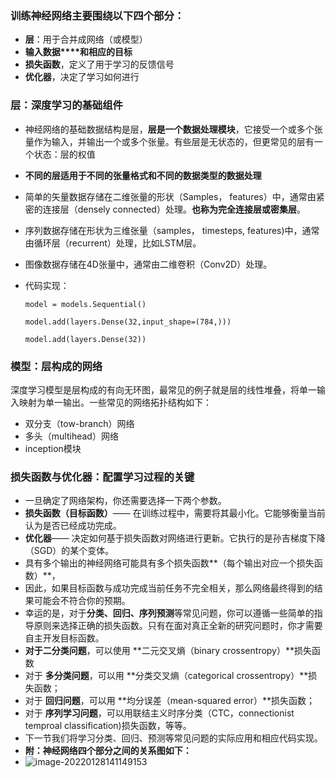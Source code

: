 ### 训练神经网络主要围绕以下四个部分：

- **层**：用于合并成网络（或模型）
- **输入数据****和相应的目标**
- **损失函数**，定义了用于学习的反馈信号
- **优化器**，决定了学习如何进行

### 层：深度学习的基础组件

- 神经网络的基础数据结构是层，**层是一个数据处理模块**，它接受一个或多个张量作为输入，并输出一个或多个张量。有些层是无状态的，但更常见的层有一个状态：层的权值

- **不同的层适用于不同的张量格式和不同的数据类型的数据处理**

- 简单的矢量数据存储在二维张量的形状（Samples， features）中，通常由紧密的连接层（densely connected）处理。**也称为完全连接层或密集层**。

- 序列数据存储在形状为三维张量（samples， timesteps, features)中，通常由循环层（recurrent）处理，比如LSTM层。

- 图像数据存储在4D张量中，通常由二维卷积（Conv2D）处理。

- 代码实现：

  ```model = models.Sequential()```

  ```model.add(layers.Dense(32,input_shape=(784,)))```

  ```model.add(layers.Dense(32))```

  

### 模型：层构成的网络

深度学习模型是层构成的有向无环图，最常见的例子就是层的线性堆叠，将单一输入映射为单一输出。一些常见的网络拓扑结构如下：

- 双分支（tow-branch）网络
- 多头（multihead）网络
- inception模块

### 损失函数与优化器：配置学习过程的关键

- 一旦确定了网络架构，你还需要选择一下两个参数。
- **损失函数（目标函数）**—— 在训练过程中，需要将其最小化。它能够衡量当前认为是否已经成功完成。
- **优化器**—— 决定如何基于损失函数对网络进行更新。它执行的是孙吉梯度下降（SGD）的某个变体。
- 具有多个输出的神经网络可能具有多个损失函数**（每个输出对应一个损失函数）**，
- 因此，如果目标函数与成功完成当前任务不完全相关，那么网络最终得到的结果可能会不符合你的预期。
- 幸运的是，对于**分类、回归、序列预测**等常见问题，你可以遵循一些简单的指导原则来选择正确的损失函数。只有在面对真正全新的研究问题时，你才需要自主开发目标函数。
- **对于二分类问题**，可以使用 **二元交叉熵（binary crossentropy）**损失函数
- 对于 **多分类问题**，可以用 **分类交叉熵（categorical crossentropy）**损失函数；
- 对于 **回归问题**，可以用 **均分误差（mean-squared error）**损失函数；
- 对于 **序列学习问题**，可以用联结主义时序分类（CTC，connectionist temproal classification)损失函数，等等。
- 下一节我们将学习分类、回归、预测等常见问题的实际应用和相应代码实现。
- **附：神经网络四个部分之间的关系图如下：**
- ![image-20220128141149153](../%E5%9B%BE%E7%89%87/image-20220128141149153.png)





